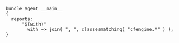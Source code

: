 ``` {.cfengine3 tangle="classesmatching.cf"}
bundle agent __main__
{
  reports:
      "$(with)"
        with => join( ", ", classesmatching( "cfengine.*" ) );
}
```
